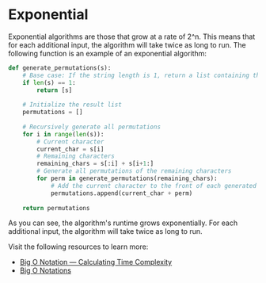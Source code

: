 # Exponential

Exponential algorithms are those that grow at a rate of 2^n. This means that for each additional input, the algorithm will take twice as long to run. The following function is an example of an exponential algorithm:

```python
def generate_permutations(s):
    # Base case: If the string length is 1, return a list containing the string
    if len(s) == 1:
        return [s]
    
    # Initialize the result list
    permutations = []
    
    # Recursively generate all permutations
    for i in range(len(s)):
        # Current character
        current_char = s[i]
        # Remaining characters
        remaining_chars = s[:i] + s[i+1:]
        # Generate all permutations of the remaining characters
        for perm in generate_permutations(remaining_chars):
            # Add the current character to the front of each generated permutation
            permutations.append(current_char + perm)
    
    return permutations
```

As you can see, the algorithm's runtime grows exponentially. For each additional input, the algorithm will take twice as long to run.

Visit the following resources to learn more:

- [Big O Notation — Calculating Time Complexity](https://www.youtube.com/watch?v=Z0bH0cMY0E8)
- [Big O Notations](https://www.youtube.com/watch?v=V6mKVRU1evU)
